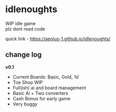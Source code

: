 # idlenoughts

WIP idle game  
plz dont read code

quick link - https://aeolus-1.github.io/idlenoughts/



## change log
**v0.1**
- Current Boards: Basic, Gold, 1d
- Toe Shop WIP
- Full(ish) ai and board management
- Basic Ai + Two converters
- Cash Bonus for early game
- Very buggy

